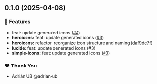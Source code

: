 ## 0.1.0 (2025-04-08)

### 🚀 Features

- feat: update generated icons ([#4](https://github.com/adrian-ub/ngxi/pull/4))
- **heroicons:** feat: update generated icons ([#3](https://github.com/adrian-ub/ngxi/pull/3))
- **heroicons:** refactor: reorganize icon structure and naming ([daf9dc7f](https://github.com/adrian-ub/ngxi/commit/daf9dc7f))
- **lucide:** feat: update generated icons ([#3](https://github.com/adrian-ub/ngxi/pull/3))
- **simple-icons:** feat: update generated icons ([#3](https://github.com/adrian-ub/ngxi/pull/3))

### ❤️ Thank You

- Adrián UB @adrian-ub